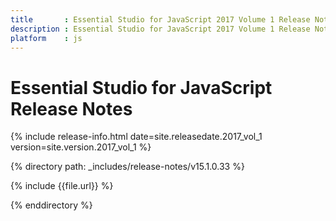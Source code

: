 ```yaml
---
title 		: Essential Studio for JavaScript 2017 Volume 1 Release Notes
description : Essential Studio for JavaScript 2017 Volume 1 Release Notes
platform 	: js
---
```


# Essential Studio for JavaScript Release Notes

{% include release-info.html date=site.releasedate.2017_vol_1 version=site.version.2017_vol_1 %} 

{% directory path: _includes/release-notes/v15.1.0.33 %}

{% include {{file.url}} %}

{% enddirectory %}